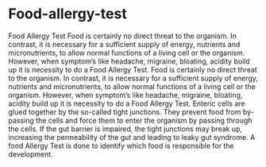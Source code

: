 # Food-allergy-test
Food Allergy Test Food is certainly no direct threat to the organism. In contrast, it is necessary for a sufficient supply of energy, nutrients and micronutrients, to allow normal functions of a living cell or the organism. However, when symptom’s like headache, migraine, bloating, acidity build up it is necessity to do a Food Allergy Test.
Food is certainly no direct threat to the organism. In contrast, it is necessary for a
sufficient supply of energy, nutrients and micronutrients, to allow normal functions
of a living cell or the organism. However, when symptom’s like headache, migraine,
bloating, acidity build up it is necessity to do a Food Allergy Test.
Enteric cells are glued together by the so-called tight junctions. They prevent food
from by-passing the cells and force them to enter the organism by passing through
the cells. If the gut barrier is impaired, the tight junctions may break up, increasing
the permeability of the gut and leading to leaky gut syndrome. A food Allergy Test is
done to identify which food is responsible for the development.
